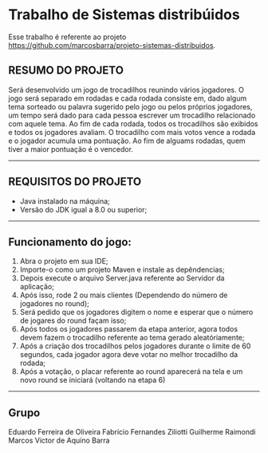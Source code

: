 # Trabalho de Sistemas distribúidos

Esse trabalho é referente ao projeto https://github.com/marcosbarra/projeto-sistemas-distribuidos.

## RESUMO DO PROJETO

Será desenvolvido um jogo de trocadilhos reunindo vários jogadores. O jogo será separado em rodadas e cada rodada consiste em, dado algum tema sorteado ou palavra sugerido pelo jogo ou pelos próprios jogadores, um tempo será dado para cada pessoa escrever um trocadilho relacionado com aquele tema. Ao fim de cada rodada, todos os trocadilhos são exibidos e todos os jogadores avaliam. O trocadilho com mais votos vence a rodada e o jogador acumula uma pontuação. Ao fim de alguams rodadas, quem tiver a maior pontuação é o vencedor.

<hr>

## REQUISITOS DO PROJETO

- Java instalado na máquina;
- Versão do JDK igual a 8.0 ou superior;

<hr>

## Funcionamento do jogo:

1. Abra o projeto em sua IDE;
2. Importe-o como um projeto Maven e instale as depêndencias;
3. Depois execute o arquivo Server.java referente ao Servidor da aplicação;
4. Após isso, rode 2 ou mais clientes (Dependendo do número de jogadores no round);
5. Será pedido que os jogadores digitem o nome e esperar que o número de jogares do round façam isso;
6. Após todos os jogadores passarem da etapa anterior, agora todos devem fazem o trocadilho referente ao tema gerado aleatóriamente;
7. Após a criação dos trocadilhos pelos jogadores durante o limite de 60 segundos, cada jogador agora deve votar no melhor trocadilho da rodada;
8. Após a votação, o placar referente ao round aparecerá na tela e um novo round se iniciará (voltando na etapa 6) 

<hr>

## Grupo 

Eduardo Ferreira de Oliveira
Fabrício Fernandes Ziliotti
Guilherme Raimondi
Marcos Victor de Aquino Barra

